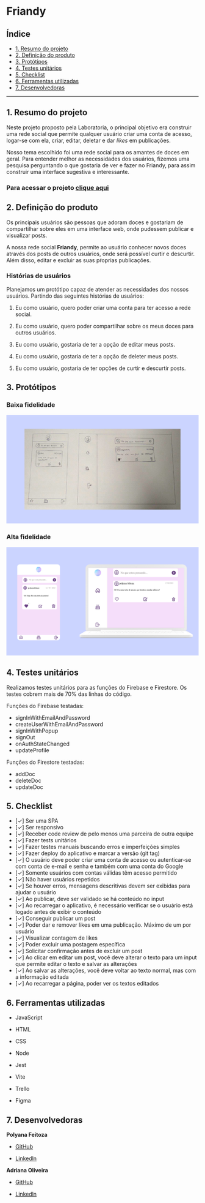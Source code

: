 # Friandy

## Índice

* [1. Resumo do projeto](#1-resumo-do-projeto)
* [2. Definição do produto](#2-definição-do-produto)
* [3. Protótipos](#3-protótipos)
* [4. Testes unitários](#4-testes-unitários)
* [5. Checklist](#5-checklist)
* [6. Ferramentas utilizadas](#6-ferramentas-utilizadas)
* [7. Desenvolvedoras](#7-desenvolvedoras)

***

## 1. Resumo do projeto

Neste projeto proposto pela Laboratoria, o principal objetivo era construir uma rede social que permite qualquer usuário criar uma conta de acesso, logar-se com ela, criar, editar, deletar e dar _likes_ em publicações.

Nosso tema escolhido foi uma rede social para os amantes de doces em geral. Para entender melhor as necessidades dos usuários, fizemos uma pesquisa perguntando o que gostaria de ver e fazer no Friandy, para assim construir uma interface sugestiva e interessante.

### Para acessar o projeto [clique aqui](https://friandy-83b1a.web.app/#home)

## 2. Definição do produto

Os principais usuários são pessoas que adoram doces e gostariam de compartilhar sobre eles em uma interface web, onde pudessem publicar e visualizar posts.

A nossa rede social __Friandy__, permite ao usuário conhecer novos doces através dos posts de outros usuários, onde será possível curtir e descurtir. Além disso, editar e excluir as suas pŕoprias publicações.

### Histórias de usuários

Planejamos um protótipo capaz de atender as necessidades dos nossos usuários. Partindo das seguintes histórias de usuários:

1. Eu como usuário, quero poder criar uma conta para ter acesso a rede social.

2. Eu como usuário, quero poder compartilhar sobre os meus doces para outros usuários.

3. Eu como usuário, gostaria de ter a opção de editar meus posts.

4. Eu como usuário, gostaria de ter a opção de deleter meus posts.

5. Eu como usuário, gostaria de ter opções de curtir e descurtir posts.
 
## 3. Protótipos

### Baixa fidelidade

![Protótipo baixa fidelidade tela home](/src/image/prototipo-baixa-fidelidade.png)

### Alta fidelidade

![Protótipo alta fidelidade tela feed](/src/image/prototipo-alta-fidelidade.png)

## 4. Testes unitários

Realizamos testes unitários para as funções do Firebase e Firestore. 
Os testes cobrem mais de 70% das linhas do código.

Funções do Firebase testadas:
* signInWithEmailAndPassword
* createUserWithEmailAndPassword
* signInWithPopup
* signOut
* onAuthStateChanged
* updateProfile

Funções do Firestore testadas:
* addDoc
* deleteDoc
* updateDoc

## 5. Checklist

* [✓] Ser uma SPA
* [✓] Ser responsivo
* [✓] Receber code review de pelo menos uma parceira de outra equipe
* [✓] Fazer tests unitários
* [✓] Fazer testes manuais buscando erros e imperfeições simples
* [✓] Fazer deploy do aplicativo e marcar a versão (git tag)
* [✓] O usuário deve poder criar uma conta de acesso ou autenticar-se com conta de e-mail e senha  e também com uma conta do Google
* [✓] Somente usuários com contas válidas têm acesso permitido
* [✓] Não haver usuários repetidos
* [✓] Se houver erros, mensagens descritivas devem ser exibidas para ajudar o usuário
* [✓] Ao publicar, deve ser validado se há conteúdo no input
* [✓] Ao recarregar o aplicativo, é necessário verificar se o usuário está logado antes de exibir o conteúdo
* [✓] Conseguir publicar um post
* [✓] Poder dar e remover likes em uma publicação. Máximo de um por usuário
* [✓] Visualizar contagem de likes
* [✓] Poder excluir uma postagem específica
* [✓] Solicitar confirmação antes de excluir um post
* [✓] Ao clicar em editar um post, você deve alterar o texto para um input que permite editar o texto e salvar as alterações
* [✓] Ao salvar as alterações, você deve voltar ao texto normal, mas com a informação editada
* [✓] Ao recarregar a página, poder ver os textos editados

## 6. Ferramentas utilizadas

* JavaScript

* HTML

* CSS

* Node

* Jest

* Vite

* Trello

* Figma

## 7. Desenvolvedoras

__Polyana Feitoza__

* [GitHub](https://github.com/PolyanaCristinaFeitoza)

* [Linkedln](https://www.linkedin.com/in/polyftza/)

__Adriana Oliveira__

* [GitHub](https://github.com/AdrianaKatarina)

* [Linkedln](https://www.linkedin.com/in/adroliveira/)